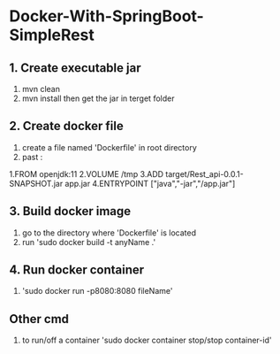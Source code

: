 # Docker-With-SpringBoot-SimpleRest
## 1. Create executable jar
1. mvn clean
2. mvn install
then get the jar in terget folder
## 2. Create docker file
1. create a file named 'Dockerfile'  in root directory
2. past : 

1.FROM openjdk:11
2.VOLUME /tmp
3.ADD target/Rest_api-0.0.1-SNAPSHOT.jar app.jar
4.ENTRYPOINT ["java","-jar","/app.jar"]

## 3. Build docker image
1. go to the directory where 'Dockerfile' is located
2. run 'sudo docker build -t anyName .'
## 4. Run docker container
1. 'sudo docker run -p8080:8080 fileName'

## Other cmd
1. to run/off a container 'sudo docker container stop/stop container-id'
